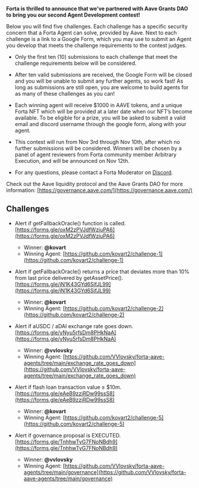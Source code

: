 **Forta is thrilled to announce that we’ve partnered with Aave Grants DAO to bring you our second Agent Development contest!**

Below you will find five challenges. Each challenge has a specific security concern that a Forta Agent can solve, provided by Aave. Next to each challenge is a link to a Google Form, which you may use to submit an Agent you develop that meets the challenge requirements to the contest judges.

- Only the first ten (10) submissions to each challenge that meet the challenge requirements below will be considered.

- After ten valid submissions are received, the Google Form will be closed and you will be unable to submit any further agents, so work fast! As long as submissions are still open, you are welcome to build agents for as many of these challenges as you can!

- Each winning agent will receive $1000 in AAVE tokens, and a unique Forta NFT which will be provided at a later date when our NFT’s become available. To be eligible for a prize, you will be asked to submit a valid email and discord username through the google form, along with your agent.

- This contest will run from Nov 3rd through Nov 10th, after which no further submissions will be considered.
  Winners will be chosen by a panel of agent reviewers from Forta community member Arbitrary Execution, and will be announced on Nov 12th.

- For any questions, please contact a Forta Moderator on [Discord](https://discord.gg/rsc55DqcCy).

Check out the Aave liquidity protocol and the Aave Grants DAO for more information: [https://governance.aave.com/](https://governance.aave.com/)

## Challenges

- Alert if getFallbackOracle() function is called. [https://forms.gle/oxM2zPVJdfWziuPA6](https://forms.gle/oxM2zPVJdfWziuPA6)
    - Winner: **@kovart**
    - Winning Agent: [https://github.com/kovart2/challenge-1](https://github.com/kovart2/challenge-1)

- Alert if getFallbackOracle() returns a price that deviates more than 10% from last price delivered by getAssetPrice(). [https://forms.gle/jN1K43GYd6SjfJL99](https://forms.gle/jN1K43GYd6SjfJL99)
    - Winner: **@kovart**
    - Winning Agent: [https://github.com/kovart2/challenge-2](https://github.com/kovart2/challenge-2)

- Alert if aUSDC / aDAI exchange rate goes down. [https://forms.gle/yNyu5rfsDm8PHkNaA](https://forms.gle/yNyu5rfsDm8PHkNaA)
    - Winner: **@vvlovsky**
    - Winning Agent: [https://github.com/VVlovsky/forta-aave-agents/tree/main/exchange_rate_goes_down](https://github.com/VVlovsky/forta-aave-agents/tree/main/exchange_rate_goes_down)

- Alert if flash loan transaction value ≥ $10m. [https://forms.gle/eAeB9zziRDw99ssS8](https://forms.gle/eAeB9zziRDw99ssS8)
    - Winner: **@kovart**
    - Winning Agent: [https://github.com/kovart2/challenge-5](https://github.com/kovart2/challenge-5)

- Alert if governance proposal is EXECUTED. [https://forms.gle/TnhhwTyG7FNoNBdh9](https://forms.gle/TnhhwTyG7FNoNBdh9)
    - Winner: **@vvlovsky**
    - Winning Agent: [https://github.com/VVlovsky/forta-aave-agents/tree/main/governance](https://github.com/VVlovsky/forta-aave-agents/tree/main/governance)